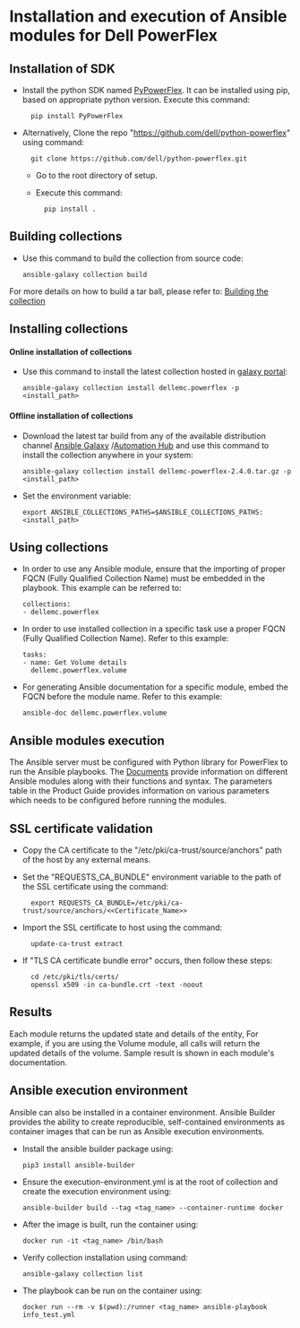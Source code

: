 <!--
Copyright (c) 2024 Dell Inc., or its subsidiaries. All Rights Reserved.

Licensed under the Apache License, Version 2.0 (the "License");
you may not use this file except in compliance with the License.
You may obtain a copy of the License at

    http://www.apache.org/licenses/LICENSE-2.0
-->

# Installation and execution of Ansible modules for Dell PowerFlex

## Installation of SDK
* Install the python SDK named [PyPowerFlex](https://pypi.org/project/PyPowerFlex/). It can be installed using pip, based on appropriate python version. Execute this command:

        pip install PyPowerFlex
* Alternatively, Clone the repo "https://github.com/dell/python-powerflex"
   using command:
   
        git clone https://github.com/dell/python-powerflex.git
    * Go to the root directory of setup.
    * Execute this command:
      
            pip install .

## Building collections
  * Use this command to build the collection from source code:

        ansible-galaxy collection build

   For more details on how to build a tar ball, please refer to: [Building the collection](https://docs.ansible.com/ansible/latest/dev_guide/developing_collections_distributing.html#building-your-collection-tarball)

## Installing collections

#### Online installation of collections
  * Use this command to install the latest collection hosted in [galaxy portal](https://galaxy.ansible.com/dellemc/powerflex):

        ansible-galaxy collection install dellemc.powerflex -p <install_path>

#### Offline installation of collections

  * Download the latest tar build from any of the available distribution channel [Ansible Galaxy](https://galaxy.ansible.com/dellemc/powerflex) /[Automation Hub](https://console.redhat.com/ansible/automation-hub/repo/published/dellemc/powerflex) and use this command to install the collection anywhere in your system:
 
        ansible-galaxy collection install dellemc-powerflex-2.4.0.tar.gz -p <install_path>

  * Set the environment variable:
  
        export ANSIBLE_COLLECTIONS_PATHS=$ANSIBLE_COLLECTIONS_PATHS:<install_path>
 
## Using collections

  * In order to use any Ansible module, ensure that the importing of proper FQCN (Fully Qualified Collection Name) must be embedded in the playbook.
   This example can be referred to:
 
        collections:
        - dellemc.powerflex

  * In order to use installed collection in a specific task use a proper FQCN (Fully Qualified Collection Name). Refer to this example:

        tasks:
        - name: Get Volume details
          dellemc.powerflex.volume
    
  * For generating Ansible documentation for a specific module, embed the FQCN  before the module name. Refer to this example:
        
        ansible-doc dellemc.powerflex.volume


## Ansible modules execution

The Ansible server must be configured with Python library for PowerFlex to run the Ansible playbooks. The [Documents](https://github.com/dell/ansible-powerflex/blob/2.4.0/docs/) provide information on different Ansible modules along with their functions and syntax. The parameters table in the Product Guide provides information on various parameters which needs to be configured before running the modules.

## SSL certificate validation

* Copy the CA certificate to the "/etc/pki/ca-trust/source/anchors" path of the host by any external means.
* Set the "REQUESTS_CA_BUNDLE" environment variable to the path of the SSL certificate using the command:

        export REQUESTS_CA_BUNDLE=/etc/pki/ca-trust/source/anchors/<<Certificate_Name>>
* Import the SSL certificate to host using the command:

        update-ca-trust extract
* If "TLS CA certificate bundle error" occurs, then follow these steps:

        cd /etc/pki/tls/certs/
        openssl x509 -in ca-bundle.crt -text -noout    

## Results
Each module returns the updated state and details of the entity, For example, if you are using the Volume module, all calls will return the updated details of the volume. Sample result is shown in each module's documentation.

## Ansible execution environment
Ansible can also be installed in a container environment. Ansible Builder provides the ability to create reproducible, self-contained environments as container images that can be run as Ansible execution environments.
* Install the ansible builder package using:

      pip3 install ansible-builder
* Ensure the execution-environment.yml is at the root of collection and create the execution environment using:

      ansible-builder build --tag <tag_name> --container-runtime docker
* After the image is built, run the container using:

      docker run -it <tag_name> /bin/bash
* Verify collection installation using command:

      ansible-galaxy collection list
* The playbook can be run on the container using:

      docker run --rm -v $(pwd):/runner <tag_name> ansible-playbook info_test.yml
